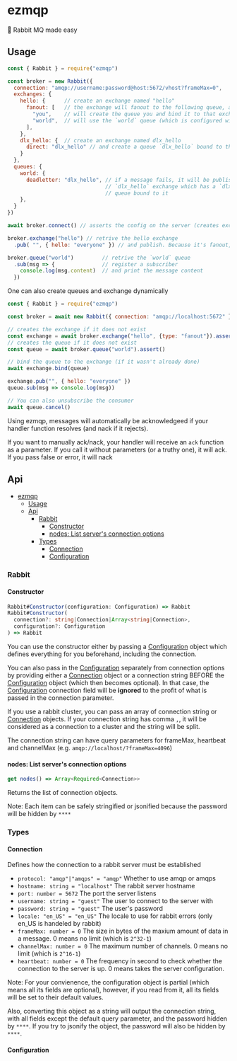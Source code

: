 # ezmqp

🐰 Rabbit MQ made easy

## Usage

```js
const { Rabbit } = require("ezmqp")

const broker = new Rabbit({
  connection: "amqp://username:password@host:5672/vhost?frameMax=0",
  exchanges: {
    hello: {      // create an exchange named "hello"
      fanout: [   // the exchange will fanout to the following queue, and create the queues
        "you",    // will create the queue you and bind it to that exchange
        "world",  // will use the `world` queue (which is configured with a deadletter)
      ],
    },
    dlx_hello: {  // create an exchange named dlx_hello
      direct: "dlx_hello" // and create a queue `dlx_hello` bound to that exchange
    }
  },
  queues: {
    world: {
      deadletter: "dlx_hello", // if a message fails, it will be published to
                               // `dlx_hello` exchange which has a `dlx_hello`
                               // queue bound to it
    },
  }
})

await broker.connect() // asserts the config on the server (creates exchanges and queue)

broker.exchange("hello") // retrive the hello exchange
  .pub( "", { hello: "everyone" }) // and publish. Because it's fanout, everybody will receive it

broker.queue("world")         // retrive the `world` queue
  .sub(msg => {               // register a subscriber
    console.log(msg.content)  // and print the message content
  })
```

One can also create queues and exchange dynamically

```js
const { Rabbit } = require("ezmqp")

const broker = await new Rabbit({ connection: "amqp://localhost:5672" }).connect()

// creates the exchange if it does not exist
const exchange = await broker.exchange("hello", {type: "fanout"}).assert()
// creates the queue if it does not exist
const queue = await broker.queue("world").assert()

// bind the queue to the exchange (if it wasn't already done)
await exchange.bind(queue)

exchange.pub("", { hello: "everyone" })
queue.sub(msg => console.log(msg))

// You can also unsubscribe the consumer
await queue.cancel()
```

Using ezmqp, messages will automatically be acknowledgeed if your handler
function resolves (and nack if it rejects).

If you want to manually ack/nack, your handler will receive an `ack` function as
a parameter.
If you call it without parameters (or a truthy one), it will ack.  
If you pass false or error, it will nack


## Api

- [ezmqp](#ezmqp)
  - [Usage](#usage)
  - [Api](#api)
    - [Rabbit](#rabbit)
      - [Constructor](#constructor)
      - [nodes: List server's connection options](#nodes-list-servers-connection-options)
    - [Types](#types)
      - [Connection](#connection)
      - [Configuration](#configuration)

### Rabbit

#### Constructor

```ts
Rabbit#Constructor(configuration: Configuration) => Rabbit
Rabbit#Constructor(
  connection?: string|Connection|Array<string|Connection>,
  configuration?: Configuration
) => Rabbit
```

You can use the constructor either by passing a [Configuration](#configuration)
object which defines everything for you beforehand, including the connection.

You can also pass in the [Configuration](#configuration) separately from
connection options by providing either a [Connection](#connection) object or a
connection string BEFORE the [Configuration](#configuration) object (which then
becomes optional). In that case, the [Configuration](#configuration) connection
field will be **ignored** to the profit of what is passed in the connection
parameter.

If you use a rabbit cluster, you can pass an array of connection string or
[Connection](#connection) objects. If your connection string has comma `,`, it
will be considered as a connection to a cluster and the string will be split.

The connection string can have query parameters for frameMax, heartbeat and
channelMax (e.g. `amqp://localhost/?frameMax=4096`)

#### nodes: List server's connection options

```ts
get nodes() => Array<Required<Connection>>
```

Returns the list of connection objects.

Note: Each item can be safely stringified or jsonified because the password will
be hidden by `****`

### Types

#### Connection

Defines how the connection to a rabbit server must be established

- `protocol: "amqp"|"amqps" = "amqp"` Whether to use amqp or amqps
- `hostname: string = "localhost"` The rabbit server hostname
- `port: number = 5672` The port the server listens
- `username: string = "guest"` The user to connect to the server with
- `password: string = "guest"` The user's password
- `locale: "en_US" = "en_US"` The locale to use for rabbit errors (only en_US is
handeled by rabbit)
- `frameMax: number = 0` The size in bytes of the maxium amount of data in a
message. 0 means no limit (which is `2^32-1`)
- `channelMax: number = 0` The maximum number of channels. 0 means no limit
(which is `2^16-1`)
- `heartbeat: number = 0` The frequency in second to check whether the
connection to the server is up. 0 means takes the server configuration.

Note: For your convienence, the configuration object is partial (which means all
its fields are optional), however, if you read from it, all its fields will be
set to their default values.

Also, converting this object as a string will output the connection string, with
all fields except the default query parameter, and the password hidden by `****`.
If you try to jsonify the object, the password will also be hidden by `****`.


#### Configuration